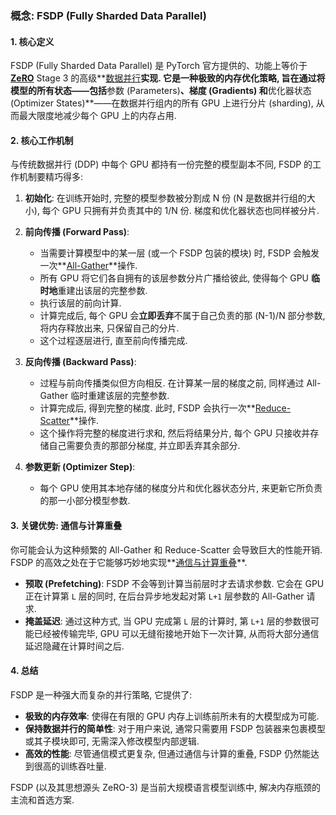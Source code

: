 ### 概念: FSDP (Fully Sharded Data Parallel)

#### 1. 核心定义

FSDP (Fully Sharded Data Parallel) 是 PyTorch 官方提供的、功能上等价于 **[ZeRO](./Lecture7-ZeRO.md)** Stage 3 的高级**[数据并行](./Lecture7-Data-Parallelism.md)**实现. 它是一种极致的内存优化策略, 旨在通过将模型的所有状态——包括**参数 (Parameters)**、**梯度 (Gradients)** 和**优化器状态 (Optimizer States)**——在数据并行组内的所有 GPU 上进行分片 (sharding), 从而最大限度地减少每个 GPU 上的内存占用.

#### 2. 核心工作机制

与传统数据并行 (DDP) 中每个 GPU 都持有一份完整的模型副本不同, FSDP 的工作机制要精巧得多:

1.  **初始化**: 在训练开始时, 完整的模型参数被分割成 N 份 (N 是数据并行组的大小), 每个 GPU 只拥有并负责其中的 1/N 份. 梯度和优化器状态也同样被分片.

2.  **前向传播 (Forward Pass)**:
    - 当需要计算模型中的某一层 (或一个 FSDP 包装的模块) 时, FSDP 会触发一次**[All-Gather](./Lecture7-Collective-Communication.md)**操作.
    - 所有 GPU 将它们各自拥有的该层参数分片广播给彼此, 使得每个 GPU **临时地**重建出该层的完整参数.
    - 执行该层的前向计算.
    - 计算完成后, 每个 GPU 会**立即丢弃**不属于自己负责的那 (N-1)/N 部分参数, 将内存释放出来, 只保留自己的分片.
    - 这个过程逐层进行, 直至前向传播完成.

3.  **反向传播 (Backward Pass)**:
    - 过程与前向传播类似但方向相反. 在计算某一层的梯度之前, 同样通过 All-Gather 临时重建该层的完整参数.
    - 计算完成后, 得到完整的梯度. 此时, FSDP 会执行一次**[Reduce-Scatter](./Lecture7-Collective-Communication.md)**操作.
    - 这个操作将完整的梯度进行求和, 然后将结果分片, 每个 GPU 只接收并存储自己需要负责的那部分梯度, 并立即丢弃其余部分.

4.  **参数更新 (Optimizer Step)**:
    - 每个 GPU 使用其本地存储的梯度分片和优化器状态分片, 来更新它所负责的那一小部分模型参数.

#### 3. 关键优势: 通信与计算重叠

你可能会认为这种频繁的 All-Gather 和 Reduce-Scatter 会导致巨大的性能开销. FSDP 的高效之处在于它能够巧妙地实现**[通信与计算重叠](./Lecture7-Communication-Computation-Overlap.md)**.
- **预取 (Prefetching)**: FSDP 不会等到计算当前层时才去请求参数. 它会在 GPU 正在计算第 `L` 层的同时, 在后台异步地发起对第 `L+1` 层参数的 All-Gather 请求.
- **掩盖延迟**: 通过这种方式, 当 GPU 完成第 `L` 层的计算时, 第 `L+1` 层的参数很可能已经被传输完毕, GPU 可以无缝衔接地开始下一次计算, 从而将大部分通信延迟隐藏在计算时间之后.

#### 4. 总结

FSDP 是一种强大而复杂的并行策略, 它提供了:
- **极致的内存效率**: 使得在有限的 GPU 内存上训练前所未有的大模型成为可能.
- **保持数据并行的简单性**: 对于用户来说, 通常只需要用 FSDP 包装器来包裹模型或其子模块即可, 无需深入修改模型内部逻辑.
- **高效的性能**: 尽管通信模式更复杂, 但通过通信与计算的重叠, FSDP 仍然能达到很高的训练吞吐量.

FSDP (以及其思想源头 ZeRO-3) 是当前大规模语言模型训练中, 解决内存瓶颈的主流和首选方案.